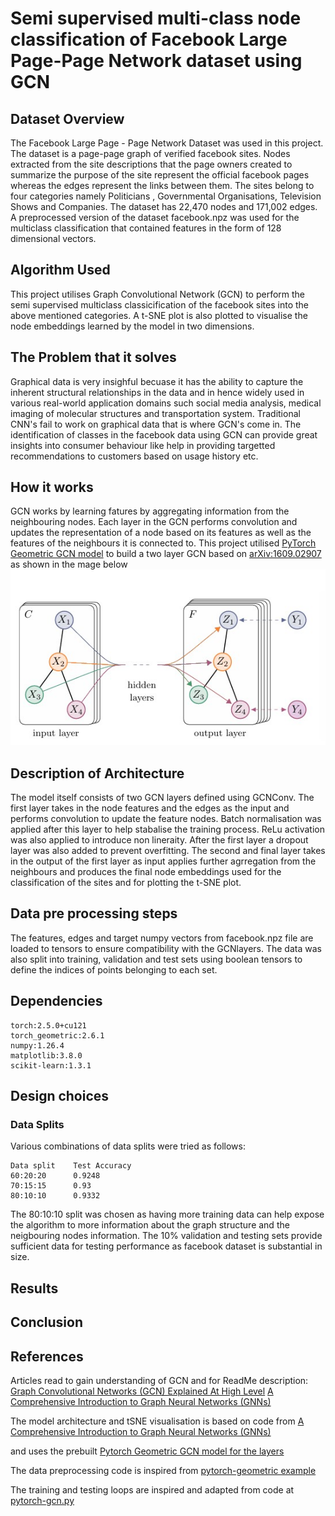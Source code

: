 # Semi supervised multi-class node classification of Facebook Large Page-Page Network dataset using GCN
## Dataset Overview 
The Facebook Large Page - Page Network Dataset was used in this project. The dataset is a page-page graph of verified facebook sites. Nodes extracted from the site descriptions that the page owners created to summarize the purpose of the site represent the official facebook pages whereas the edges represent the links between them. The sites belong to four categories namely Politicians , Governmental Organisations, Television Shows and Companies. The dataset has 22,470 nodes and 171,002 edges. A preprocessed version of the dataset facebook.npz was used for the multiclass classification that contained features in the form of 128 dimensional vectors. 

## Algorithm Used 
This project utilises Graph Convolutional Network (GCN) to perform the semi supervised multiclass classicification of the facebook sites into the above mentioned categories. A t-SNE plot is also plotted to visualise the node embeddings learned by the model in two dimensions. 

## The Problem that it solves 
Graphical data is very insighful becuase it has the ability to capture the inherent structural relationships in the data and in hence widely used in various real-world application domains such social media analysis, medical imaging of molecular structures and transportation system. Traditional CNN's fail to work on graphical data that is where GCN's come in. The identification of classes in the facebook data using GCN can provide great insights into consumer behaviour like help in providing targetted recommendations to customers based on usage history etc.

## How it works 
GCN works by learning fatures by aggregating information from the neighbouring nodes. Each layer in the GCN performs convolution and updates the representation of a node based on its features as well as the features of the neighbours it is connected to. This project utilised [PyTorch Geometric GCN model](https://pytorch-geometric.readthedocs.io/en/latest/generated/torch_geometric.nn.models.GCN.html) to build a two layer GCN based on [arXiv:1609.02907 ](https://arxiv.org/pdf/1609.02907) as shown in the mage below 
![GCN Architecture](recognition/GCN_s4491308/GCN_image.jpg)

## Description of Architecture 
The model itself consists of two GCN layers defined using GCNConv. The first layer takes in the node features and the edges as the input and performs convolution to update the feature nodes. Batch normalisation was applied after this layer to help stabalise the training process. ReLu activation was also applied to introduce non lineraity. After the first layer a dropout layer was also added to prevent overfitting. The second and final layer takes in the output of the first layer as input applies further agrregation from the neighbours and produces the final node embeddings used for the classification of the sites and for plotting the t-SNE plot.

## Data pre processing steps 
The features, edges and target numpy vectors from facebook.npz file are loaded to tensors to ensure compatibility with the GCNlayers. The data was also split into training, validation and test sets using boolean tensors to define the indices of points belonging to each set. 

## Dependencies 

```
torch:2.5.0+cu121
torch_geometric:2.6.1
numpy:1.26.4
matplotlib:3.8.0 
scikit-learn:1.3.1
```

## Design choices 
### Data Splits 
Various combinations of data splits were tried as follows: 

```
Data split    Test Accuracy
60:20:20      0.9248
70:15:15      0.93
80:10:10      0.9332
```
The 80:10:10 split was chosen as having more training data can help expose the algorithm to more information about the graph structure and the neigbouring nodes information. The 10% validation and testing sets provide sufficient data for testing performance as facebook dataset is substantial in size. 

## Results 




## Conclusion 

## References 
Articles read to gain understanding of GCN and for ReadMe description: 
[Graph Convolutional Networks (GCN) Explained At High Level](https://towardsai.net/p/l/graph-convolutional-networks-gcn-explained-at-high-level)
[A Comprehensive Introduction to Graph Neural Networks (GNNs)](https://www.datacamp.com/tutorial/comprehensive-introduction-graph-neural-networks-gnns-tutorial)

The model architecture and tSNE visualisation is based on code from [A Comprehensive Introduction to Graph Neural Networks (GNNs)](https://www.datacamp.com/tutorial/comprehensive-introduction-graph-neural-networks-gnns-tutorial)

and uses the prebuilt [Pytorch Geometric GCN model for the layers](https://pytorch-geometric.readthedocs.io/en/latest/generated/torch_geometric.nn.models.GCN.html)

The data preprocessing code is inspired from [pytorch-geometric example](https://github.com/pyg-team/pytorch_geometric/blob/master/torch_geometric/utils/mask.py#L41)

The training and testing loops are inspired and adapted from code at [pytorch-gcn.py](https://github.com/pyg-team/pytorch_geometric/blob/master/examples/gcn.py#L81)
